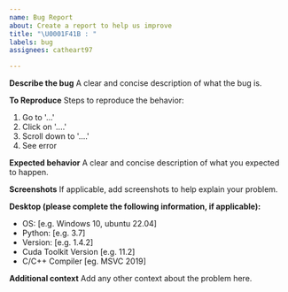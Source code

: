 ```yaml
---
name: Bug Report
about: Create a report to help us improve
title: "\U0001F41B : "
labels: bug
assignees: catheart97

---
```


**Describe the bug**
A clear and concise description of what the bug is.

**To Reproduce**
Steps to reproduce the behavior:
1. Go to '...'
2. Click on '....'
3. Scroll down to '....'
4. See error

**Expected behavior**
A clear and concise description of what you expected to happen.

**Screenshots**
If applicable, add screenshots to help explain your problem.

**Desktop (please complete the following information, if applicable):**
 - OS: [e.g. Windows 10, ubuntu 22.04]
 - Python: [e.g. 3.7]
 - Version: [e.g. 1.4.2]
 - Cuda Toolkit Version [e.g. 11.2] 
 - C/C++ Compiler [eg. MSVC 2019]

**Additional context**
Add any other context about the problem here.
